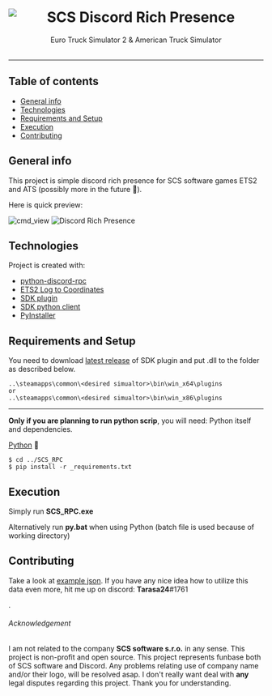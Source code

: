 <center>
<img align="left" src="https://cdn.discordapp.com/app-assets/529016610137309184/529052463643230211.png">
<h1>SCS Discord Rich Presence</h1>
Euro Truck Simulator 2 & American Truck Simulator
</center> 
</br>


___
## Table of contents
* [General info](#general-info)
* [Technologies](#technologies)
* [Requirements and Setup](#requirements-and-setup)
* [Execution](#execution)
* [Contributing](#contributing)

## General info
This project is simple discord rich presence for SCS software games ETS2 and ATS (possibly more in the future 🤞).

Here is quick preview:

![cmd_view](https://i.imgur.com/bgJTTS2.png) ![Discord Rich Presence](https://i.imgur.com/nyazDBN.png)
	
## Technologies
Project is created with:
* <a href="https://github.com/suclearnub/python-discord-rpc" target="_blank">python-discord-rpc</a>
* <a href="https://github.com/Koenvh1/ETS2-City-Coordinate-Retriever" target="_blank">ETS2 Log to Coordinates</a>
* <a href="https://github.com/nlhans/ets2-sdk-plugin" target="_blank">SDK plugin</a>
* <a href="https://github.com/jurkov/ets2-sdk-python-plugin" target="_blank">SDK python client</a>
* <a href="https://github.com/pyinstaller/pyinstaller" target="_blank">PyInstaller</a>

## Requirements and Setup
You need to download <a href="https://github.com/nlhans/ets2-sdk-plugin/releases" target="_blank">latest release</a> of SDK plugin and put .dll to the folder as described below.

```
..\steamapps\common\<desired simualtor>\bin\win_x64\plugins
or 
..\steamapps\common\<desired simualtor>\bin\win_x86\plugins
```
___
**Only if you are planning to run python scrip**, you will need: Python itself and dependencies.

[Python](https://www.python.org/) 🐍
```
$ cd ../SCS_RPC
$ pip install -r _requirements.txt
```

## Execution
Simply run **SCS_RPC.exe**

Alternatively run **py.bat** when using Python (batch file is used because of working directory)

## Contributing
Take a look at <a href="https://github.com/Funbit/ets2-telemetry-server/blob/master/server/Ets2TestTelemetry.json" target="_blank">example json</a>. If you have any nice idea how to utilize this data even more, hit me up on discord: **Tarasa24**#1761

.

###### Acknowledgement
I am not related to the company **SCS software s.r.o.** in any sense. This project is non-profit and open source. This project represents funbase both of SCS software and Discord.
Any problems relating use of company name and/or their logo, will be resolved asap. I don't really want deal with **any** legal disputes regarding this project. Thank you for understanding.
